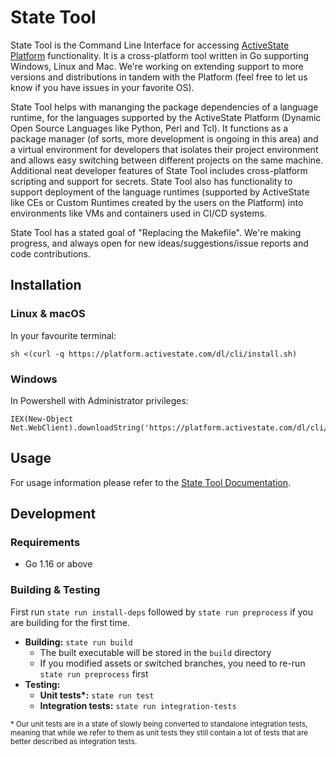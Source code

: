 # State Tool 
State Tool is the Command Line Interface for accessing [ActiveState Platform](https://www.activestate.com/products/platform/) functionality. It is a cross-platform tool written in Go supporting Windows, Linux and Mac. We're working on extending support to more  versions and distributions in tandem with the Platform (feel free to let us know if you have issues in your favorite OS).

State Tool helps with mananging the package dependencies of a language runtime, for the languages supported by the ActiveState Platform (Dynamic Open Source Languages like Python, Perl and Tcl). It functions as a package manager (of sorts, more development is ongoing in this area) and a virtual environment for developers that isolates their project environment and allows easy switching between different projects on the same machine. Additional neat developer features of State Tool includes cross-platform scripting and support for secrets. State Tool also has functionality to support deployment of the language runtimes (supported by ActiveState like CEs or Custom Runtimes created by the users on the Platform) into environments like VMs and containers used in CI/CD systems.

State Tool has a stated goal of "Replacing the Makefile". We're making progress, and always open for new ideas/suggestions/issue reports and code contributions.

## Installation

### Linux & macOS
In your favourite terminal:

```
sh <(curl -q https://platform.activestate.com/dl/cli/install.sh)
```

### Windows
In Powershell with Administrator privileges:

```
IEX(New-Object Net.WebClient).downloadString('https://platform.activestate.com/dl/cli/install.ps1')
```

## Usage
For usage information please refer to the [State Tool Documentation](http://docs.activestate.com/platform/state/).

## Development

### Requirements
* Go 1.16 or above

### Building & Testing

First run `state run install-deps` followed by `state run preprocess` if you are building for the first time.

* **Building:** `state run build`
  * The built executable will be stored in the `build` directory
  * If you modified assets or switched branches, you need to re-run `state run preprocess` first
* **Testing:**
  * **Unit tests\*:** `state run test`
  * **Integration tests:** `state run integration-tests`

<sup>
* Our unit tests are in a state of slowly being converted to standalone
 integration tests, meaning that while we refer to them as unit tests
 they still contain a lot of tests that are better described as integration tests.
</sup>
